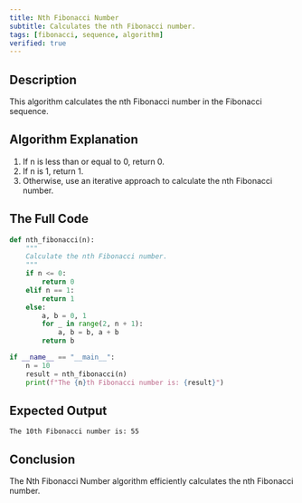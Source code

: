 ```yaml
---
title: Nth Fibonacci Number
subtitle: Calculates the nth Fibonacci number.
tags: [fibonacci, sequence, algorithm]
verified: true
---
```


## Description
This algorithm calculates the nth Fibonacci number in the Fibonacci sequence.

## Algorithm Explanation
1.  If n is less than or equal to 0, return 0.
2.  If n is 1, return 1.
3.  Otherwise, use an iterative approach to calculate the nth Fibonacci number.

## The Full Code
```python
def nth_fibonacci(n):
    """
    Calculate the nth Fibonacci number.
    """
    if n <= 0:
        return 0
    elif n == 1:
        return 1
    else:
        a, b = 0, 1
        for _ in range(2, n + 1):
            a, b = b, a + b
        return b

if __name__ == "__main__":
    n = 10
    result = nth_fibonacci(n)
    print(f"The {n}th Fibonacci number is: {result}")
```

## Expected Output
```
The 10th Fibonacci number is: 55
```

## Conclusion
The Nth Fibonacci Number algorithm efficiently calculates the nth Fibonacci number.
